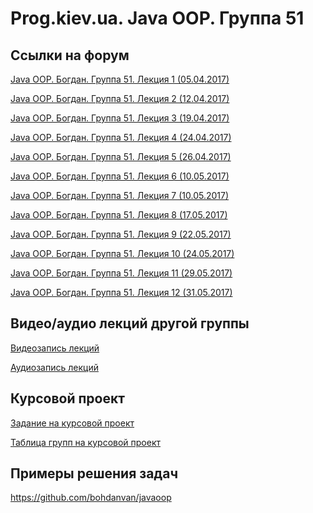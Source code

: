 Prog.kiev.ua. Java OOP. Группа 51
===

## Cсылки на форум

[Java OOP. Богдан. Группа 51. Лекция 1 (05.04.2017)](https://prog.kiev.ua/forum/index.php/topic,2868.0.html)

[Java OOP. Богдан. Группа 51. Лекция 2 (12.04.2017)](https://prog.kiev.ua/forum/index.php/topic,2874.0.html)

[Java OOP. Богдан. Группа 51. Лекция 3 (19.04.2017)](https://prog.kiev.ua/forum/index.php/topic,2881.0.html)

[Java OOP. Богдан. Группа 51. Лекция 4 (24.04.2017)](https://prog.kiev.ua/forum/index.php/topic,2891.0.html)

[Java OOP. Богдан. Группа 51. Лекция 5 (26.04.2017)](https://prog.kiev.ua/forum/index.php/topic,2894.0.html)

[Java OOP. Богдан. Группа 51. Лекция 6 (10.05.2017)](https://prog.kiev.ua/forum/index.php/topic,2906.0.html)

[Java OOP. Богдан. Группа 51. Лекция 7 (10.05.2017)](https://prog.kiev.ua/forum/index.php/topic,2916.0.html)

[Java OOP. Богдан. Группа 51. Лекция 8 (17.05.2017)](https://prog.kiev.ua/forum/index.php/topic,2920.0.html)

[Java OOP. Богдан. Группа 51. Лекция 9 (22.05.2017)](https://prog.kiev.ua/forum/index.php/topic,2929.0.html)

[Java OOP. Богдан. Группа 51. Лекция 10 (24.05.2017)](https://prog.kiev.ua/forum/index.php/topic,2933.0.html)

[Java OOP. Богдан. Группа 51. Лекция 11 (29.05.2017)](https://prog.kiev.ua/forum/index.php/topic,2943.0.html)

[Java OOP. Богдан. Группа 51. Лекция 12 (31.05.2017)](https://prog.kiev.ua/forum/index.php/topic,2944.0.html)

## Видео/аудио лекций другой группы

[Видеозапись лекций](https://mega.nz/#F!fI9ACBqB)

[Аудиозапись лекций](https://mega.nz/#F!iIUhgL5T)

## Курсовой проект

[Задание на курсовой проект](https://docs.google.com/document/d/1BD_RtdtKI4MZylI_UGOGdE8_d2CZTZnfVCWwirvSVbU/edit)

[Таблица групп на курсовой проект](https://docs.google.com/spreadsheets/d/1LCZhfHJWhvkexANX-eBt5XD4UkeVV76puk6KrjnL43E/edit)

## Примеры решения задач

https://github.com/bohdanvan/javaoop
